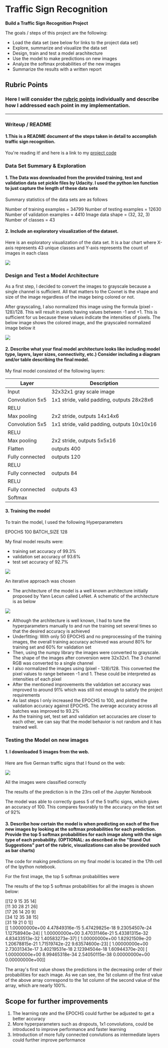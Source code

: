 # **Traffic Sign Recognition** 


**Build a Traffic Sign Recognition Project**

The goals / steps of this project are the following:
* Load the data set (see below for links to the project data set)
* Explore, summarize and visualize the data set
* Design, train and test a model arachitecture
* Use the model to make predictions on new images
* Analyze the softmax probabilities of the new images
* Summarize the results with a written report



## Rubric Points
### Here I will consider the [rubric points](https://review.udacity.com/#!/rubrics/481/view) individually and describe how I addressed each point in my implementation.  

---
### Writeup / README

#### 1.This is a README document of the steps taken in detail to accomplish traffic sign recognition.

You're reading it! and here is a link to my [project code](https://github.com/abhilc/TrafficSignClassifier/blob/master/Traffic_Sign_Classifier.ipynb)

### Data Set Summary & Exploration

#### 1. The Data was downloaded from the provided training, test and validation data set pickle files by Udacity. I used the python len function to just capture the length of these data sets

Summary statistics of the data sets are as follows

Number of training examples = 34799
Number of testing examples = 12630
Number of validation examples = 4410
Image data shape = (32, 32, 3)
Number of classes = 43

#### 2. Include an exploratory visualization of the dataset.

Here is an exploratory visualization of the data set. It is a bar chart where X-axis represents 43 unique classes and Y-axis represents the count of images in each class

<p>
    <img src="images_for_writeup/Screenshot 2021-06-26 at 2.06.37 PM.png"/>
</p>

### Design and Test a Model Architecture

As a first step, I decided to convert the images to grayscale because a single channel is sufficient. All that matters to the Covnet is the shape and size of the image regardless of the image being colored or not. 

After grayscaling, I also normalized this image using the formula (pixel - 128)/128. This will result in pixels having values between -1 and +1. This is sufficient for us because these values indicate the intensities of pixels. The below image shows the colored image, and the grayscaled normalized image below it

<p>
    <img src="images_for_writeup/before_after.png" />
</p>


#### 2. Describe what your final model architecture looks like including model type, layers, layer sizes, connectivity, etc.) Consider including a diagram and/or table describing the final model.


My final model consisted of the following layers:

| Layer                  |     Description                                |
|------------------------|------------------------------------------------|
| Input                  | 32x32x1 gray scale image                       |
| Convolution 5x5        | 1x1 stride, valid padding, outputs 28x28x6     |
| RELU                   |                                                |
| Max pooling            | 2x2 stride,  outputs 14x14x6                   |
| Convolution 5x5        | 1x1 stride, valid padding, outputs 10x10x16    |
| RELU                   |                                                |
| Max pooling            | 2x2 stride,  outputs 5x5x16                    |
| Flatten                | outputs 400                                    |           |                                                |
| Fully connected        | outputs 120                                    |
| RELU                   |                                                |
| Fully connected        | outputs 84                                     |
| RELU                   |                                                |
| Fully connected        | outputs 43                                     |
| Softmax                |                                                |
 


#### 3. Training the model

To train the model, I used the following Hyperparameters

EPOCHS 100
BATCH_SIZE 128


My final model results were:
* training set accuracy of 99.3%
* validation set accuracy of 93.6%
* test set accuracy of 92.7%

<p>
    <img src="images_for_writeup/validation_accuracy.png" />
</p>

An iterative approach was chosen 
* The architecture of the model is a well known architecture initially proposed by Yann Lecun called LeNet. A schematic of the architecture is as below

<p>
    <img src="images_for_writeup/1_1TI1aGBZ4dybR6__DI9dzA.png" />
</p>

* Although the architecture is well known, I had to tune the hyperparameters manually to and run the training set several times so that the desired accuracy is achieved
* Underfitting: With only 50 EPOCHS and no preprocessing of the training images, the overall training accuracy achieved was around 80% for training set and 60% for validation set
* Then, using the numpy library the images were converted to grayscale. The shape of the images after conversion were 32x32x1. The 3 channel RGB was converted to a single channel
* I also normalized the images using (pixel - 128)/128. This converted the pixel values to range between -1 and 1. These could be interpreted as intensities of each pixel
* After the mentioned improvements the validation set accuracy was improved to around 91% which was still not enough to satisfy the project requirements
* As last steps I only increased the EPOCHS to 100, and plotted the validation accuracy against EPOCHS. The average accuracy across all batches was improved to 93.2%
* As the training set, test set and validation set accuracies are closer to each other, we can say that the model behavior is not random and it has trained well. 
 

### Testing the Model on new images 

#### 1. I downloaded 5 images from the web. 

Here are five German traffic signs that I found on the web:

<p>
    <img src="images_for_writeup/test_images.png" />
</p>


All the images were classified correctly

The results of the prediction is in the 23rs cell of the Jupyter Notebook


The model was able to correctly guess 5 of the 5 traffic signs, which gives an accuracy of 100. This compares favorably to the accuracy on the test set of 92%

#### 3. Describe how certain the model is when predicting on each of the five new images by looking at the softmax probabilities for each prediction. Provide the top 5 softmax probabilities for each image along with the sign type of each probability. (OPTIONAL: as described in the "Stand Out Suggestions" part of the rubric, visualizations can also be provided such as bar charts)

The code for making predictions on my final model is located in the 17th cell of the Ipython notebook.

For the first image, the top 5 softmax probabilities were

The results of the top 5 softmax probabilities for all the images is shown below:

[[12  9 15 35 14] <br/>
 [11 30 28 21 26] <br/>
 [17 26 14 20  9] <br/>
 [34 12 35 38 15] <br/>
 [31 19 21  0  1]] <br/>
[[  1.00000000e+00   4.47849316e-15   5.47429825e-18   9.23054507e-24
    1.12758940e-24]
 [  1.00000000e+00   3.47031146e-21   5.43381315e-32   4.83433513e-32
    1.40583273e-37]
 [  1.00000000e+00   1.82921509e-20   1.20678815e-21   1.71519742e-22
    9.63574600e-23]
 [  1.00000000e+00   2.73031343e-17   3.40219531e-18   2.12394504e-18
    1.60944370e-20]
 [  1.00000000e+00   8.99465318e-34   2.54050115e-38   0.00000000e+00
    0.00000000e+00]]

The array's first value shows the predictions in the decreasing order of their probabilities for each image. As we can see, the 1st column of the first value of the above array correspond to the 1st column of the second value of the array, which are nearly 100%. 

## Scope for further improvements
1. The learning rate and the EPOCHS could further be adjusted to get a better accuracy
2. More hyperparameters such as dropouts, 1x1 convolutions, could be introduced to improve performance and faster learning
3. Introduction of more fully connected convlutions as intermediate layers could further improve performance 



